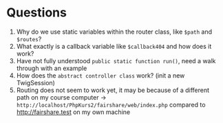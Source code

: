 # Questions

1. Why do we use static variables within the router class, like `$path` and `$routes`?
2. What exactly is a callback variable like `$callback404` and how does it work?
3. Have not fully understood `public static function run()`, need a walk through with an example 
4. How does the `abstract controller class` work? (init a new TwigSession)
5. Routing does not seem to work yet, it may be because of a different path on my course computer -> `http://localhost/PhpKurs2/fairshare/web/index.php` compared to http://fairshare.test on my own machine


